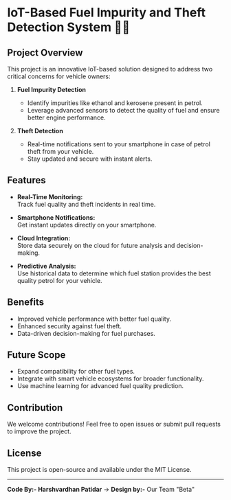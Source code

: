 # IoT-Based Fuel Impurity and Theft Detection System 🚗💨  

## Project Overview  
This project is an innovative IoT-based solution designed to address two critical concerns for vehicle owners:  

1. **Fuel Impurity Detection**  
   - Identify impurities like ethanol and kerosene present in petrol.  
   - Leverage advanced sensors to detect the quality of fuel and ensure better engine performance.  

2. **Theft Detection**  
   - Real-time notifications sent to your smartphone in case of petrol theft from your vehicle.  
   - Stay updated and secure with instant alerts.  

## Features  
- **Real-Time Monitoring:**  
  Track fuel quality and theft incidents in real time.  

- **Smartphone Notifications:**  
  Get instant updates directly on your smartphone.  

- **Cloud Integration:**  
  Store data securely on the cloud for future analysis and decision-making.  

- **Predictive Analysis:**  
  Use historical data to determine which fuel station provides the best quality petrol for your vehicle.     

## Benefits  
- Improved vehicle performance with better fuel quality.  
- Enhanced security against fuel theft.  
- Data-driven decision-making for fuel purchases.  

## Future Scope  
- Expand compatibility for other fuel types.  
- Integrate with smart vehicle ecosystems for broader functionality.  
- Use machine learning for advanced fuel quality prediction.  

## Contribution  
We welcome contributions! Feel free to open issues or submit pull requests to improve the project.  

## License  
This project is open-source and available under the MIT License.  

---

**Code By:- Harshvardhan Patidar**  -> 
**Design by:-** Our Team "Beta"
